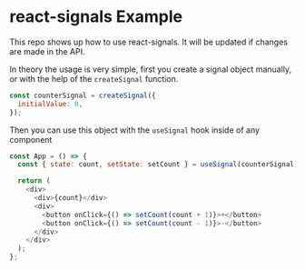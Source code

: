 # react-signals Example

This repo shows up how to use react-signals. It will be updated if changes are made in the API.

In theory the usage is very simple, first you create a signal object manually, or with the help of the `createSignal` function.

```js
const counterSignal = createSignal({
  initialValue: 0,
});
```

Then you can use this object with the `useSignal` hook inside of any component

```js
const App = () => {
  const { state: count, setState: setCount } = useSignal(counterSignal);

  return (
    <div>
      <div>{count}</div>
      <div>
        <button onClick={() => setCount(count + 1)}>+</button>
        <button onClick={() => setCount(count - 1)}>-</button>
      </div>
    </div>
  );
};
```
